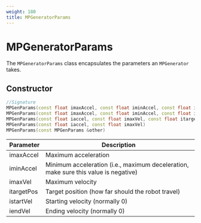 ```yaml
---
weight: 180
title: MPGeneratorParams
---
```


# MPGeneratorParams

The `MPGeneratorParams` class encapsulates the parameters an `MPGenerator` takes.

## Constructor

```c++
//Signature
MPGenParams(const float imaxAccel, const float iminAccel, const float imaxVel, const float itargetPos, const float istartVel, const float iendVel)
MPGenParams(const float imaxAccel, const float iminAccel, const float imaxVel, const float itargetPos)
MPGenParams(const float iaccel, const float imaxVel, const float itargetPos)
MPGenParams(const float iaccel, const float imaxVel)
MPGenParams(const MPGenParams &other)
```

Parameter | Description
----------|------------
imaxAccel | Maximum acceleration
iminAccel | Minimum acceleration (i.e., maximum deceleration, make sure this value is negative)
imaxVel | Maximum velocity
itargetPos | Target position (how far should the robot travel)
istartVel | Starting velocity (normally 0)
iendVel | Ending velocity (normally 0)
